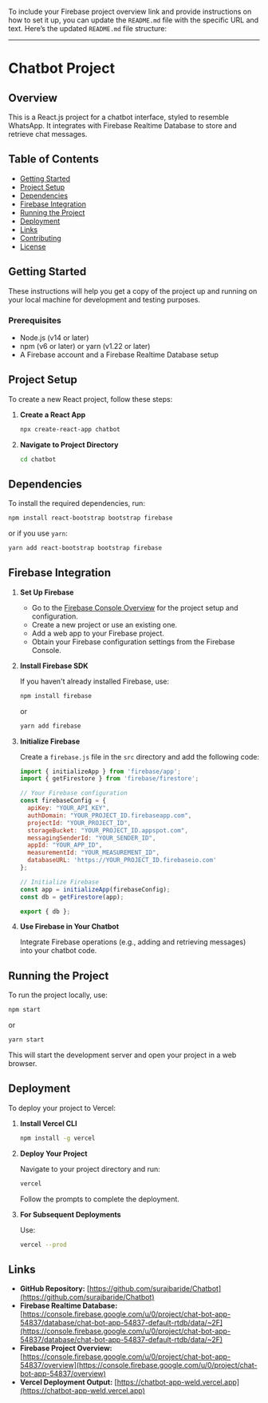 To include your Firebase project overview link and provide instructions on how to set it up, you can update the `README.md` file with the specific URL and text. Here’s the updated `README.md` file structure:

---

# Chatbot Project

## Overview

This is a React.js project for a chatbot interface, styled to resemble WhatsApp. It integrates with Firebase Realtime Database to store and retrieve chat messages.

## Table of Contents

- [Getting Started](#getting-started)
- [Project Setup](#project-setup)
- [Dependencies](#dependencies)
- [Firebase Integration](#firebase-integration)
- [Running the Project](#running-the-project)
- [Deployment](#deployment)
- [Links](#links)
- [Contributing](#contributing)
- [License](#license)

## Getting Started

These instructions will help you get a copy of the project up and running on your local machine for development and testing purposes.

### Prerequisites

- Node.js (v14 or later)
- npm (v6 or later) or yarn (v1.22 or later)
- A Firebase account and a Firebase Realtime Database setup

## Project Setup

To create a new React project, follow these steps:

1. **Create a React App**

   ```bash
   npx create-react-app chatbot
   ```

2. **Navigate to Project Directory**

   ```bash
   cd chatbot
   ```

## Dependencies

To install the required dependencies, run:

```bash
npm install react-bootstrap bootstrap firebase
```

or if you use `yarn`:

```bash
yarn add react-bootstrap bootstrap firebase
```

## Firebase Integration

1. **Set Up Firebase**

   - Go to the [Firebase Console Overview](https://console.firebase.google.com/u/0/project/chat-bot-app-54837/overview) for the project setup and configuration.
   - Create a new project or use an existing one.
   - Add a web app to your Firebase project.
   - Obtain your Firebase configuration settings from the Firebase Console.

2. **Install Firebase SDK**

   If you haven't already installed Firebase, use:

   ```bash
   npm install firebase
   ```

   or

   ```bash
   yarn add firebase
   ```

3. **Initialize Firebase**

   Create a `firebase.js` file in the `src` directory and add the following code:

   ```javascript
   import { initializeApp } from 'firebase/app';
   import { getFirestore } from 'firebase/firestore';

   // Your Firebase configuration
   const firebaseConfig = {
     apiKey: "YOUR_API_KEY",
     authDomain: "YOUR_PROJECT_ID.firebaseapp.com",
     projectId: "YOUR_PROJECT_ID",
     storageBucket: "YOUR_PROJECT_ID.appspot.com",
     messagingSenderId: "YOUR_SENDER_ID",
     appId: "YOUR_APP_ID",
     measurementId: "YOUR_MEASUREMENT_ID",
     databaseURL: 'https://YOUR_PROJECT_ID.firebaseio.com'
   };

   // Initialize Firebase
   const app = initializeApp(firebaseConfig);
   const db = getFirestore(app);

   export { db };
   ```

4. **Use Firebase in Your Chatbot**

   Integrate Firebase operations (e.g., adding and retrieving messages) into your chatbot code.

## Running the Project

To run the project locally, use:

```bash
npm start
```

or

```bash
yarn start
```

This will start the development server and open your project in a web browser.

## Deployment

To deploy your project to Vercel:

1. **Install Vercel CLI**

   ```bash
   npm install -g vercel
   ```

2. **Deploy Your Project**

   Navigate to your project directory and run:

   ```bash
   vercel
   ```

   Follow the prompts to complete the deployment.

3. **For Subsequent Deployments**

   Use:

   ```bash
   vercel --prod
   ```

## Links

- **GitHub Repository:** [https://github.com/surajbaride/Chatbot](https://github.com/surajbaride/Chatbot)
- **Firebase Realtime Database:** [https://console.firebase.google.com/u/0/project/chat-bot-app-54837/database/chat-bot-app-54837-default-rtdb/data/~2F](https://console.firebase.google.com/u/0/project/chat-bot-app-54837/database/chat-bot-app-54837-default-rtdb/data/~2F)
- **Firebase Project Overview:** [https://console.firebase.google.com/u/0/project/chat-bot-app-54837/overview](https://console.firebase.google.com/u/0/project/chat-bot-app-54837/overview)
- **Vercel Deployment Output:** [https://chatbot-app-weld.vercel.app](https://chatbot-app-weld.vercel.app)
